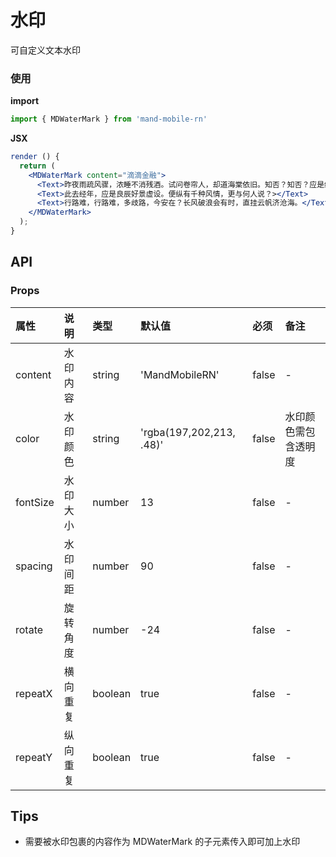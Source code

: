 # 水印

可自定义文本水印

### 使用

**import**

```javascript
import { MDWaterMark } from 'mand-mobile-rn'
```

**JSX**

```jsx
render () {
  return (
    <MDWaterMark content="滴滴金融">
      <Text>昨夜雨疏风骤，浓睡不消残酒。试问卷帘人，却道海棠依旧。知否？知否？应是绿肥></Text>
      <Text>此去经年，应是良辰好景虚设。便纵有千种风情，更与何人说？></Text>
      <Text>行路难，行路难，多歧路，今安在？长风破浪会有时，直挂云帆济沧海。</Text>
    </MDWaterMark>
  );
}
```

## API

### Props

| 属性     | 说明     | 类型    | 默认值                   | 必须  | 备注                 |
| :------- | :------- | :------ | :----------------------- | :---- | :------------------- |
| content  | 水印内容 | string  | 'MandMobileRN'           | false | -                    |
| color    | 水印颜色 | string  | 'rgba(197,202,213, .48)' | false | 水印颜色需包含透明度 |
| fontSize | 水印大小 | number  | 13                       | false | -                    |
| spacing  | 水印间距 | number  | 90                       | false | -                    |
| rotate   | 旋转角度 | number  | -24                      | false | -                    |
| repeatX  | 横向重复 | boolean | true                     | false | -                    |
| repeatY  | 纵向重复 | boolean | true                     | false | -                    |

## Tips

- 需要被水印包裹的内容作为 MDWaterMark 的子元素传入即可加上水印
